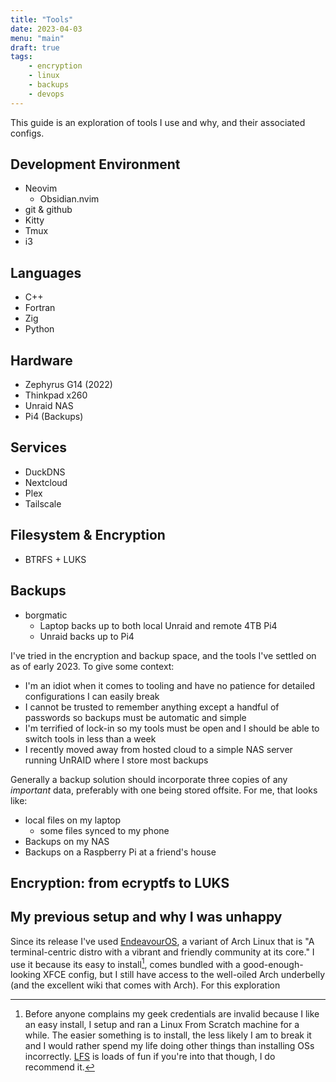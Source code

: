 ```yaml
---
title: "Tools"
date: 2023-04-03
menu: "main"
draft: true
tags:
    - encryption
    - linux
    - backups
    - devops
---
```


This guide is an exploration of tools I use and why, and their associated configs. 

## Development Environment

- Neovim
    - Obsidian.nvim
- git & github
- Kitty
- Tmux
- i3

## Languages

- C++
- Fortran
- Zig
- Python

## Hardware

- Zephyrus G14 (2022)
- Thinkpad x260
- Unraid NAS
- Pi4 (Backups)

## Services

- DuckDNS
- Nextcloud
- Plex
- Tailscale

## Filesystem & Encryption 

- BTRFS + LUKS

## Backups

- borgmatic
    - Laptop backs up to both local Unraid and remote 4TB Pi4
    - Unraid backs up to Pi4



I've tried in the encryption and backup space, and the tools I've settled on as of early 2023. To give some context:

- I'm an idiot when it comes to tooling and have no patience for detailed configurations I can easily break
- I cannot be trusted to remember anything except a handful of passwords so backups must be automatic and simple
- I'm terrified of lock-in so my tools must be open and I should be able to switch tools in less than a week
- I recently moved away from hosted cloud to a simple NAS server running UnRAID where I store most backups

Generally a backup solution should incorporate three copies of any *important* data, preferably with one being stored offsite. For me, that looks like:

- local files on my laptop
  - some files synced to my phone
- Backups on my NAS
- Backups on a Raspberry Pi at a friend's house

## Encryption: from ecryptfs to LUKS



## My previous setup and why I was unhappy

Since its release I've used [EndeavourOS](https://endeavouros.com/), a variant of Arch Linux that is "A terminal-centric distro with a vibrant and friendly community at its core." I use it because its easy to install[^lfs], comes bundled with a good-enough-looking XFCE config, but I still have access to the well-oiled Arch underbelly (and the excellent wiki that comes with Arch). For this exploration 

[^lfs]: Before anyone complains my geek credentials are invalid because I like an easy install, I setup and ran a Linux From Scratch machine for a while. The easier something is to install, the less likely I am to break it and I would rather spend my life doing other things than installing OSs incorrectly. [LFS](https://www.linuxfromscratch.org/) is loads of fun if you're into that though, I do recommend it.
